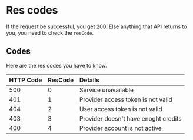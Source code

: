 # Res codes

If the request be successful, you get 200. Else anything that API returns to you, you need to check the `resCode`.

## Codes

Here are the res codes you have to know.

| HTTP Code | ResCode | Details                              |
| :-------- | :------ | :----------------------------------- |
| 500       | 0       | Service unavailable                  |
| 401       | 1       | Provider access token is not valid   |
| 404       | 2       | User access token is not valid       |
| 403       | 3       | Provider doesn't have enoght credits |
| 400       | 4       | Provider account is not active       |
